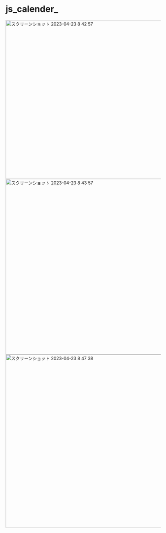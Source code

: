 # js_calender_

<img width="516" alt="スクリーンショット 2023-04-23 8 42 57" src="https://user-images.githubusercontent.com/72641683/233812286-1a8fd8f2-1d69-4397-9304-fc67e0612b20.png">

<img width="570" alt="スクリーンショット 2023-04-23 8 43 57" src="https://user-images.githubusercontent.com/72641683/233812295-1185f363-5f99-48f7-948d-1b5e51eda763.png">

<img width="563" alt="スクリーンショット 2023-04-23 8 47 38" src="https://user-images.githubusercontent.com/72641683/233812300-27853029-5a2c-4b3e-8318-3e52c92098db.png">
